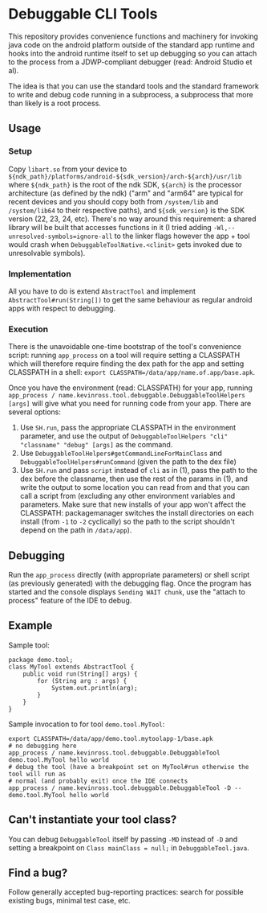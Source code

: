 # Debuggable CLI Tools

This repository provides convenience functions and machinery for invoking java code on the android platform outside of the standard app runtime and hooks into the android runtime itself to set up debugging so you can attach to the process from a JDWP-compliant debugger (read: Android Studio et al).

The idea is that you can use the standard tools and the standard framework to write and debug code running in a subprocess, a subprocess that more than likely is a root process.

## Usage

### Setup

Copy `libart.so` from your device to `${ndk_path}/platforms/android-${sdk_version}/arch-${arch}/usr/lib` where `${ndk_path}` is the root of the ndk SDK, `${arch}` is the processor architecture (as defined by the ndk) ("arm" and "arm64" are typical for recent devices and you should copy both from `/system/lib` and `/system/lib64` to their respective paths), and `${sdk_version}` is the SDK version (22, 23, 24, etc). There's no way around this requirement: a shared library will be built that accesses functions in it (I tried adding `-Wl,--unresolved-symbols=ignore-all` to the linker flags however the app + tool would crash when `DebuggableToolNative.<clinit>` gets invoked due to unresolvable symbols).

### Implementation

All you have to do is extend `AbstractTool` and implement `AbstractTool#run(String[])` to get the same behaviour as regular android apps with respect to debugging.

### Execution

There is the unavoidable one-time bootstrap of the tool's convenience script: running `app_process` on a tool will require setting a CLASSPATH which will therefore require finding the dex path for the app and setting CLASSPATH in a shell: `export CLASSPATH=/data/app/name.of.app/base.apk`.

Once you have the environment (read: CLASSPATH) for your app, running `app_process / name.kevinross.tool.debuggable.DebuggableToolHelpers [args]` will give what you need for running code from your app. There are several options:

1) Use `SH.run`, pass the appropriate CLASSPATH in the environment parameter, and use the output of `DebuggableToolHelpers "cli" "classname" "debug" [args]` as the command.
2) Use `DebuggableToolHelpers#getCommandLineForMainClass` and `DebuggableToolHelpers#runCommand` (given the path to the dex file)
3) Use `SH.run` and pass `script` instead of `cli` as in (1), pass the path to the dex before the classname, then use the rest of the params in (1), and write the output to some location you can read from and that you can call a script from (excluding any other environment variables and parameters. Make sure that new installs of your app won't affect the CLASSPATH: packagemanager switches the install directories on each install (from `-1` to `-2` cyclically) so the path to the script shouldn't depend on the path in `/data/app`).

## Debugging

Run the `app_process` directly (with appropriate parameters) or shell script (as previously generated) with the debugging flag. Once the program has started and the console displays `Sending WAIT chunk`, use the "attach to process" feature of the IDE to debug.

## Example

Sample tool:
```
package demo.tool;
class MyTool extends AbstractTool {
    public void run(String[] args) {
        for (String arg : args) {
            System.out.println(arg);
        }
    }
}
```

Sample invocation to for tool `demo.tool.MyTool`:

```
export CLASSPATH=/data/app/demo.tool.mytoolapp-1/base.apk
# no debugging here
app_process / name.kevinross.tool.debuggable.DebuggableTool demo.tool.MyTool hello world
# debug the tool (have a breakpoint set on MyTool#run otherwise the tool will run as 
# normal (and probably exit) once the IDE connects
app_process / name.kevinross.tool.debuggable.DebuggableTool -D -- demo.tool.MyTool hello world
```

## Can't instantiate your tool class?

You can debug `DebuggableTool` itself by passing `-MD` instead of `-D` and setting a breakpoint on `Class mainClass = null;` in `DebuggableTool.java`.

## Find a bug?

Follow generally accepted bug-reporting practices: search for possible existing bugs, minimal test case, etc.

